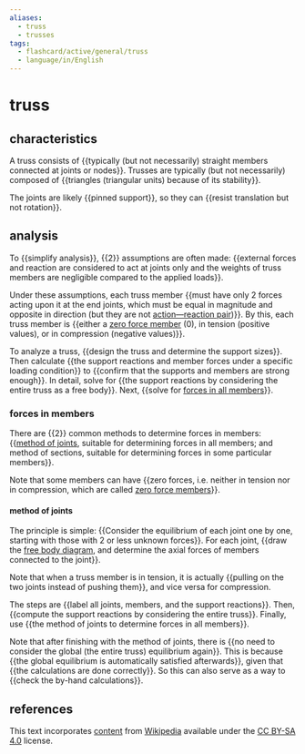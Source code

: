 ```yaml
---
aliases:
  - truss
  - trusses
tags:
  - flashcard/active/general/truss
  - language/in/English
---
```


# truss

## characteristics

A truss consists of {{typically (but not necessarily) straight members connected at joints or nodes}}. Trusses are typically (but not necessarily) composed of {{triangles (triangular units) because of its stability}}.

The joints are likely {{pinned support}}, so they can {{resist translation but not rotation}}.

## analysis

To {{simplify analysis}}, {{2}} assumptions are often made: {{external forces and reaction are considered to act at joints only and the weights of truss members are negligible compared to the applied loads}}.

Under these assumptions, each truss member {{must have only 2 forces acting upon it at the end joints, which must be equal in magnitude and opposite in direction (but they are not [action—reaction pair](reaction%20(physics).md))}}. By this, each truss member is {{either a [zero force member](zero%20force%20member.md) (0), in tension (positive values), or in compression (negative values)}}.

To analyze a truss, {{design the truss and determine the support sizes}}. Then calculate {{the support reactions and member forces under a specific loading condition}} to {{confirm that the supports and members are strong enough}}. In detail, solve for {{the support reactions by considering the entire truss as a free body}}. Next, {{solve for [forces in all members](#forces%20in%20members)}}.

### forces in members

There are {{2}} common methods to determine forces in members: {{[method of joints](#method%20of%20joints), suitable for determining forces in all members; and method of sections, suitable for determining forces in some particular members}}.

Note that some members can have {{zero forces, i.e. neither in tension nor in compression, which are called [zero force members](zero%20force%20member.md)}}.

#### method of joints

The principle is simple: {{Consider the equilibrium of each joint one by one, starting with those with 2 or less unknown forces}}. For each joint, {{draw the [free body diagram](free%20body%20diagram.md), and determine the axial forces of members connected to the joint}}.

Note that when a truss member is in tension, it is actually {{pulling on the two joints instead of pushing them}}, and vice versa for compression.

The steps are {{label all joints, members, and the support reactions}}. Then, {{compute the support reactions by considering the entire truss}}. Finally, use {{the method of joints to determine forces in all members}}.

Note that after finishing with the method of joints, there is {{no need to consider the global (the entire truss) equilibrium again}}. This is because {{the global equilibrium is automatically satisfied afterwards}}, given that {{the calculations are done correctly}}. So this can also serve as a way to {{check the by-hand calculations}}.

## references

This text incorporates [content](https://en.wikipedia.org/wiki/truss) from [Wikipedia](Wikipedia.md) available under the [CC BY-SA 4.0](https://creativecommons.org/licenses/by-sa/4.0/) license.
